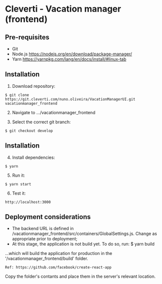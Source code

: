Cleverti - Vacation manager (frontend)
======================================

Pre-requisites
--------------
 * Git
 * Node.js			https://nodejs.org/en/download/package-manager/
 * Yarn				https://yarnpkg.com/lang/en/docs/install/#linux-tab

Installation
------------
1) Download repository:
```
$ git clone https://git.cleverti.com/nuno.oliveira/VacationManagerUI.git vacationmanager_frontend
```

2) Navigate to .../vacationmanager_frontend

3) Select the correct git branch:
```
$ git checkout develop
```


Installation
------------

4) Install dependencies:
```
$ yarn
```

5) Run it:
```
$ yarn start
```

6) Test it:
```
http://localhost:3000
```

Deployment considerations
-------------------------
 * The backend URL is defined in /vacationmanager_frontend/src/containers/GlobalSettings.js. Change as appropriate prior to deployment;
 * At this stage, the application is not build yet. To do so, run:
	$ yarn build

...which will build the application for production in the '/vacationmanager_frontend/build' folder.
```
Ref: https://github.com/facebook/create-react-app
```

Copy the folder's contants and place them in the server's relevant location.

